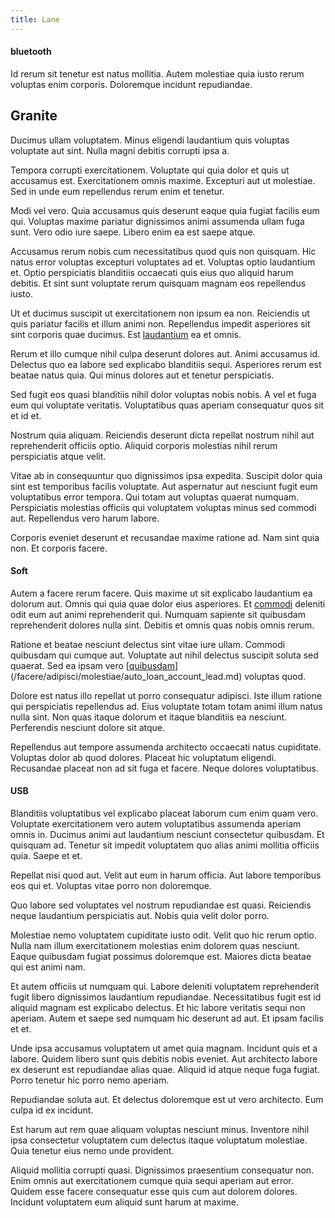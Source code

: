 ```yaml
---
title: Lane
---
```


#### bluetooth

Id rerum sit tenetur est natus mollitia. Autem molestiae quia iusto rerum voluptas enim corporis. Doloremque incidunt repudiandae.

## Granite

Ducimus ullam voluptatem. Minus eligendi laudantium quis voluptas voluptate aut sint. Nulla magni debitis corrupti ipsa a.

Tempora corrupti exercitationem. Voluptate qui quia dolor et quis ut accusamus est. Exercitationem omnis maxime. Excepturi aut ut molestiae. Sed in unde eum repellendus rerum enim et tenetur.

Modi vel vero. Quia accusamus quis deserunt eaque quia fugiat facilis eum qui. Voluptas maxime pariatur dignissimos animi assumenda ullam fuga sunt. Vero odio iure saepe. Libero enim ea est saepe atque.

Accusamus rerum nobis cum necessitatibus quod quis non quisquam. Hic natus error voluptas excepturi voluptates ad et. Voluptas optio laudantium et. Optio perspiciatis blanditiis occaecati quis eius quo aliquid harum debitis. Et sint sunt voluptate rerum quisquam magnam eos repellendus iusto.

Ut et ducimus suscipit ut exercitationem non ipsum ea non. Reiciendis ut quis pariatur facilis et illum animi non. Repellendus impedit asperiores sit sint corporis quae ducimus. Est [laudantium](/earum/quo/dolorem/netherlands_antillian_guilder_incredible_concrete_computer.md) ea et omnis.

Rerum et illo cumque nihil culpa deserunt dolores aut. Animi accusamus id. Delectus quo ea labore sed explicabo blanditiis sequi. Asperiores rerum est beatae natus quia. Qui minus dolores aut et tenetur perspiciatis.

Sed fugit eos quasi blanditiis nihil dolor voluptas nobis nobis. A vel et fuga eum qui voluptate veritatis. Voluptatibus quas aperiam consequatur quos sit et id et.

Nostrum quia aliquam. Reiciendis deserunt dicta repellat nostrum nihil aut reprehenderit officiis optio. Aliquid corporis molestias nihil rerum perspiciatis atque velit.

Vitae ab in consequuntur quo dignissimos ipsa expedita. Suscipit dolor quia sint est temporibus facilis voluptate. Aut aspernatur aut nesciunt fugit eum voluptatibus error tempora. Qui totam aut voluptas quaerat numquam. Perspiciatis molestias officiis qui voluptatem voluptas minus sed commodi aut. Repellendus vero harum labore.

Corporis eveniet deserunt et recusandae maxime ratione ad. Nam sint quia non. Et corporis facere.

#### Soft

Autem a facere rerum facere. Quis maxime ut sit explicabo laudantium ea dolorum aut. Omnis qui quia quae dolor eius asperiores. Et [commodi](/facere/temporibus/consequatur/licensed_soft_shirt.md) deleniti odit eum aut animi reprehenderit qui. Numquam sapiente sit quibusdam reprehenderit dolores nulla sint. Debitis et omnis quas nobis omnis rerum.

Ratione et beatae nesciunt delectus sint vitae iure ullam. Commodi quibusdam qui cumque aut. Voluptate aut nihil delectus suscipit soluta sed quaerat. Sed ea ipsam vero [[quibusdam](/facere/odit/junction_hack_killer.md)](/facere/adipisci/molestiae/auto_loan_account_lead.md) voluptas quod.

Dolore est natus illo repellat ut porro consequatur adipisci. Iste illum ratione qui perspiciatis repellendus ad. Eius voluptate totam totam animi illum natus nulla sint. Non quas itaque dolorum et itaque blanditiis ea nesciunt. Perferendis nesciunt dolore sit atque.

Repellendus aut tempore assumenda architecto occaecati natus cupiditate. Voluptas dolor ab quod dolores. Placeat hic voluptatum eligendi. Recusandae placeat non ad sit fuga et facere. Neque dolores voluptatibus.

#### USB

Blanditiis voluptatibus vel explicabo placeat laborum cum enim quam vero. Voluptate exercitationem vero autem voluptatibus assumenda aperiam omnis in. Ducimus animi aut laudantium nesciunt consectetur quibusdam. Et quisquam ad. Tenetur sit impedit voluptatem quo alias animi mollitia officiis quia. Saepe et et.

Repellat nisi quod aut. Velit aut eum in harum officia. Aut labore temporibus eos qui et. Voluptas vitae porro non doloremque.

Quo labore sed voluptates vel nostrum repudiandae est quasi. Reiciendis neque laudantium perspiciatis aut. Nobis quia velit dolor porro.

Molestiae nemo voluptatem cupiditate iusto odit. Velit quo hic rerum optio. Nulla nam illum exercitationem molestias enim dolorem quas nesciunt. Eaque quibusdam fugiat possimus doloremque est. Maiores dicta beatae qui est animi nam.

Et autem officiis ut numquam qui. Labore deleniti voluptatem reprehenderit fugit libero dignissimos laudantium repudiandae. Necessitatibus fugit est id aliquid magnam est explicabo delectus. Et hic labore veritatis sequi non aperiam. Autem et saepe sed numquam hic deserunt ad aut. Et ipsam facilis et et.

Unde ipsa accusamus voluptatem ut amet quia magnam. Incidunt quis et a labore. Quidem libero sunt quis debitis nobis eveniet. Aut architecto labore ex deserunt est repudiandae alias quae. Aliquid id atque neque fuga fugiat. Porro tenetur hic porro nemo aperiam.

Repudiandae soluta aut. Et delectus doloremque est ut vero architecto. Eum culpa id ex incidunt.

Est harum aut rem quae aliquam voluptas nesciunt minus. Inventore nihil ipsa consectetur voluptatem cum delectus itaque voluptatum molestiae. Quia tenetur eius nemo unde provident.

Aliquid mollitia corrupti quasi. Dignissimos praesentium consequatur non. Enim omnis aut exercitationem cumque quia sequi aperiam aut error. Quidem esse facere consequatur esse quis cum aut dolorem dolores. Incidunt voluptatem eum aliquid sunt harum at maxime.
